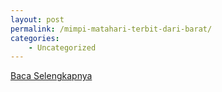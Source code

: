 ```yaml
---
layout: post
permalink: /mimpi-matahari-terbit-dari-barat/
categories:
    - Uncategorized
---
```


[Baca Selengkapnya](/03)